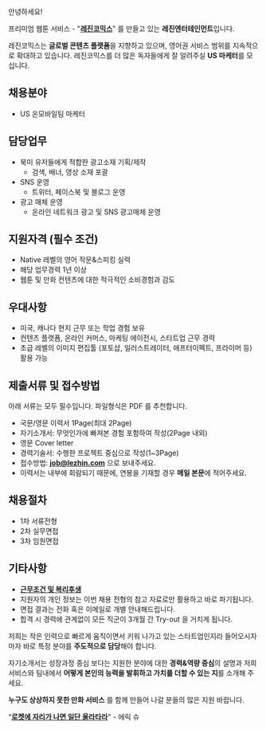 ﻿안녕하세요!

프리미엄 웹툰 서비스 - "**[레진코믹스](http://www.lezhin.com)**" 를 만들고 있는 **레진엔터테인먼트**입니다.

레진코믹스는 **글로벌 콘텐츠 플랫폼**을 지향하고 있으며, 영어권 서비스 범위를 지속적으로 확대하고 있습니다. 
레진코믹스를 더 많은 독자들에게 잘 알려주실 **US 마케터**를 모십니다.
 

## 채용분야 

- US 온모바일팀 마케터 


## 담당업무

- 북미 유저들에게 적합한 광고소재 기획/제작
  - 검색, 배너, 영상 소재 포괄
- SNS 운영
  - 트위터, 페이스북 및 블로그 운영
- 광고 매체 운영
  - 온라인 네트워크 광고 및 SNS 광고매체 운영


## 지원자격 (필수 조건)

- Native 레벨의 영어 작문&스피킹 실력
- 해당 업무경력 1년 이상 
- 웹툰 및 만화 컨텐츠에 대한 적극적인 소비경험과 감도 


## 우대사항

- 미국, 캐나다 현지 근무 또는 학업 경험 보유
- 컨텐츠 플랫폼, 온라인 커머스, 마케팅 에이전시, 스타트업 근무 경력
- 초급 레벨의 이미지 편집툴 (포토샵, 일러스트레이터, 애프터이펙트, 프라이머 등) 활용 가능


## 제출서류 및 접수방법

아래 서류는 모두 필수입니다. 파일형식은 PDF 를 추천합니다.

- 국문/영문 이력서 1Page(최대 2Page)
- 자기소개서: 무엇인가에 빠져본 경험 포함하여 작성(2Page 내외)
- 영문 Cover letter
- 경력기술서: 수행한 프로젝트 중심으로 작성(1~3Page)
- 접수방법: **job@lezhin.com** 으로 보내주세요.
- 이력서는 내부에 회람되기 때문에, 연봉을 기재할 경우 **메일 본문**에 적어주세요.


## 채용절차 

- 1차 서류전형
- 2차 실무면접 
- 3차 임원면접 


## 기타사항 
- [**근무조건 및 복리후생**](https://github.com/lezhin/apply/blob/master/README.md)
- 지원자의 개인 정보는 이번 채용 전형의 참고 자료로만 활용하고 바로 파기됩니다.
- 면접 결과는 전화 혹은 이메일로 개별 안내해드립니다.
- 합격 시 경력에 관계없이 모든 직군이 3개월 간 Try-out 을 거치게 됩니다. 


저희는 작은 인력으로 빠르게 움직이면서 키워 나가고 있는 스타트업인지라 들어오시자마자 바로 특정 분야를 **주도적으로 담당**해야 합니다. 

자기소개서는 성장과정 중심 보다는 지원한 분야에 대한 **경력&역량 중심**의 설명과 저희 서비스와 팀내에서 **어떻게 본인의 능력을 발휘하고 가치를 더할 수 있는 지**를 소개해 주세요.

**누구도 상상하지 못한 만화 서비스** 를 함께 만들어 나갈 분들의 많은 지원 바랍니다.


“[**로켓에 자리가 나면 일단 올라타라**](http://estima.wordpress.com/2012/05/28/sheryl/)" - 에릭 슈